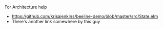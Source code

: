 For Architecture help
- https://github.com/krisajenkins/beeline-demo/blob/master/src/State.elm
- There's another link somewhere by this guy
